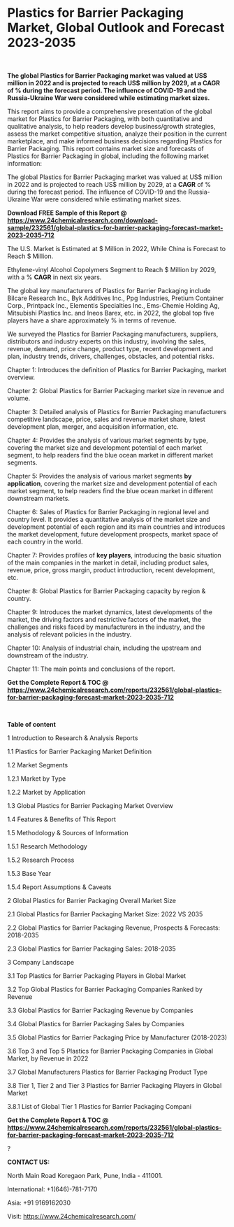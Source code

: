 <h1>Plastics for Barrier Packaging Market, Global Outlook and Forecast 2023-2035</h1><br/><p><strong>The global Plastics for Barrier Packaging market was valued at US$ million in 2022 and is projected to reach US$ million by 2029, at a <strong>CAGR</strong> of % during the forecast period. The influence of COVID-19 and the Russia-Ukraine War were considered while estimating market sizes.</strong></p>
 
 
 
 <p>This report aims to provide a comprehensive presentation of the global market for Plastics for Barrier Packaging, with both quantitative and qualitative analysis, to help readers develop business/growth strategies, assess the market competitive situation, analyze their position in the current marketplace, and make informed business decisions regarding Plastics for Barrier Packaging. This report contains market size and forecasts of Plastics for Barrier Packaging in global, including the following market information:</p>
 
 
 
 <p>The global Plastics for Barrier Packaging market was valued at US$ million in 2022 and is projected to reach US$ million by 2029, at a <strong>CAGR</strong> of % during the forecast period. The influence of COVID-19 and the Russia-Ukraine War were considered while estimating market sizes.</p>
 
 
 
 <div><b>Download FREE Sample of this Report @ <a href="https://www.24chemicalresearch.com/download-sample/232561/global-plastics-for-barrier-packaging-forecast-market-2023-2035-712">https://www.24chemicalresearch.com/download-sample/232561/global-plastics-for-barrier-packaging-forecast-market-2023-2035-712</a></b></div>
 
 
 
 <p>The U.S. Market is Estimated at $ Million in 2022, While China is Forecast to Reach $ Million.</p>
 
 
 
 <p>Ethylene-vinyl Alcohol Copolymers Segment to Reach $ Million by 2029, with a % <strong>CAGR</strong> in next six years.</p>
 
 
 
 <p>The global key manufacturers of Plastics for Barrier Packaging include Bilcare Research Inc., Byk Additives Inc., Ppg Industries, Pretium Container Corp., Printpack Inc., Elementis Specialties Inc., Ems-Chemie Holding Ag, Mitsubishi Plastics Inc. and Ineos Barex, etc. in 2022, the global top five players have a share approximately % in terms of revenue.</p>
 
 
 
 <p>We surveyed the Plastics for Barrier Packaging manufacturers, suppliers, distributors and industry experts on this industry, involving the sales, revenue, demand, price change, product type, recent development and plan, industry trends, drivers, challenges, obstacles, and potential risks.</p>
 
 
 
 <p>Chapter 1: Introduces the definition of Plastics for Barrier Packaging, market overview.</p>
 
 
 
 <p>Chapter 2: Global Plastics for Barrier Packaging market size in revenue and volume.</p>
 
 
 
 <p>Chapter 3: Detailed analysis of Plastics for Barrier Packaging manufacturers competitive landscape, price, sales and revenue market share, latest development plan, merger, and acquisition information, etc.</p>
 
 
 
 <p>Chapter 4: Provides the analysis of various market segments by type, covering the market size and development potential of each market segment, to help readers find the blue ocean market in different market segments.</p>
 
 
 
 <p>Chapter 5: Provides the analysis of various market segments <strong>by application</strong>, covering the market size and development potential of each market segment, to help readers find the blue ocean market in different downstream markets.</p>
 
 
 
 <p>Chapter 6: Sales of Plastics for Barrier Packaging in regional level and country level. It provides a quantitative analysis of the market size and development potential of each region and its main countries and introduces the market development, future development prospects, market space of each country in the world.</p>
 
 
 
 <p>Chapter 7: Provides profiles of <strong>key players</strong>, introducing the basic situation of the main companies in the market in detail, including product sales, revenue, price, gross margin, product introduction, recent development, etc.</p>
 
 
 
 <p>Chapter 8: Global Plastics for Barrier Packaging capacity by region & country.</p>
 
 
 
 <p>Chapter 9: Introduces the market dynamics, latest developments of the market, the driving factors and restrictive factors of the market, the challenges and risks faced by manufacturers in the industry, and the analysis of relevant policies in the industry.</p>
 
 
 
 <p>Chapter 10: Analysis of industrial chain, including the upstream and downstream of the industry.</p>
 
 
 
 <p>Chapter 11: The main points and conclusions of the report.</p>
 
 
 
 <div><b>Get the Complete Report & TOC @ <a href="https://www.24chemicalresearch.com/reports/232561/global-plastics-for-barrier-packaging-forecast-market-2023-2035-712">https://www.24chemicalresearch.com/reports/232561/global-plastics-for-barrier-packaging-forecast-market-2023-2035-712</a></b></div>
 
 
 
 <p><br />
 
 <b>Table of content</b></p>
 
 
 
 <p>1 Introduction to Research & Analysis Reports<br />
 
 1.1 Plastics for Barrier Packaging Market Definition<br />
 
 1.2 Market Segments<br />
 
 1.2.1 Market by Type<br />
 
 1.2.2 Market by Application<br />
 
 1.3 Global Plastics for Barrier Packaging Market Overview<br />
 
 1.4 Features & Benefits of This Report<br />
 
 1.5 Methodology & Sources of Information<br />
 
 1.5.1 Research Methodology<br />
 
 1.5.2 Research Process<br />
 
 1.5.3 Base Year<br />
 
 1.5.4 Report Assumptions & Caveats<br />
 
 2 Global Plastics for Barrier Packaging Overall Market Size<br />
 
 2.1 Global Plastics for Barrier Packaging Market Size: 2022 VS 2035<br />
 
 2.2 Global Plastics for Barrier Packaging Revenue, Prospects & Forecasts: 2018-2035<br />
 
 2.3 Global Plastics for Barrier Packaging Sales: 2018-2035<br />
 
 3 Company Landscape<br />
 
 3.1 Top Plastics for Barrier Packaging Players in Global Market<br />
 
 3.2 Top Global Plastics for Barrier Packaging Companies Ranked by Revenue<br />
 
 3.3 Global Plastics for Barrier Packaging Revenue by Companies<br />
 
 3.4 Global Plastics for Barrier Packaging Sales by Companies<br />
 
 3.5 Global Plastics for Barrier Packaging Price by Manufacturer (2018-2023)<br />
 
 3.6 Top 3 and Top 5 Plastics for Barrier Packaging Companies in Global Market, by Revenue in 2022<br />
 
 3.7 Global Manufacturers Plastics for Barrier Packaging Product Type<br />
 
 3.8 Tier 1, Tier 2 and Tier 3 Plastics for Barrier Packaging Players in Global Market<br />
 
 3.8.1 List of Global Tier 1 Plastics for Barrier Packaging Compani</p>
 
 
 
 <div><b>Get the Complete Report & TOC @ <a href="https://www.24chemicalresearch.com/reports/232561/global-plastics-for-barrier-packaging-forecast-market-2023-2035-712">https://www.24chemicalresearch.com/reports/232561/global-plastics-for-barrier-packaging-forecast-market-2023-2035-712</a></b></div>
 
 
 
 <p>? </p>
 
 
 
 <p><b>CONTACT US:</b><br />
 
 North Main Road Koregaon Park, Pune, India - 411001.<br />
 
 International: +1(646)-781-7170<br />
 
 Asia: +91 9169162030<br />
 
 Visit: <a href="https://www.24chemicalresearch.com/">https://www.24chemicalresearch.com/</a></p>
